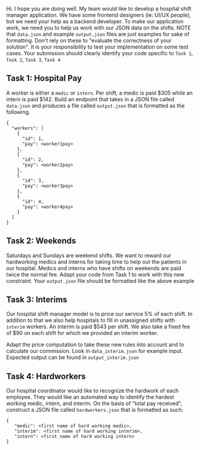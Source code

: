 Hi. I hope you are doing well. My team would like to develop a hospital shift manager application. We have some frontend designers (ie: UI/UX people), but we need your help as a backend developer. To make our application work, we need you to help us work with our JSON data on the shifts. NOTE that `data.json` and example `output.json` files are just examples for sake of formatting. Don't rely on these to "evaluate the correctness of your solution". It is your responsibility to test your implementation on some test cases. Your submission should clearly identify your code specific to `Task 1`, `Task 2`, `Task 3`, `Task 4`


## Task 1: Hospital Pay
A worker is either a `medic` or `intern`. Per shift, a medic is paid $305 while an intern is paid $142. Build an endpoint that takes in a JSON file called `data.json` and produces a
file called `output.json` that is formatted as the following.
```
{
  "workers": [
    {
      "id": 1,
      "pay": <worker1pay>
    },
    {
      "id": 2,
      "pay": <worker2pay>
    },
    {
      "id": 3,
      "pay": <worker3pay>
    },
    {
      "id": 4,
      "pay": <worker4pay>
    }
  ]
}
```

## Task 2: Weekends
Saturdays and Sundays are weekend shifts. We want to reward our hardworking medics and interns for taking time to help out the patients in our hospital.
Medics and interns who have shifts on weekends are paid twice the normal fee. Adapt your code from Task 1 to work with this new constraint. Your `output.json` file should be formatted like the above example

## Task 3: Interims
Our hospital shift manager model is to price our service 5% of each shift. In addition to that we also help hospitals to fill in unassigned shifts with `interim` workers.
An interim is paid $543 per shift. We also take a fixed fee of $90 on each shift for which we provided an interim worker.

Adapt the price computation to take these new rules into account and to calculate our commission. Look in `data_interim.json` for example input. Expected output can be found in `output_interim.json`

## Task 4: Hardworkers
Our hospital coordinator would like to recognize the hardwork of each employee. They would like an automated way to identify the hardest working medic, intern, and interim. On the basis of "total pay received", construct a JSON file called `hardworkers.json` that is formatted as such:
```
{
   "medic": <first name of hard working medic>,
   "interim": <first name of hard working interim>,
   "intern": <first name of hard working intern>
}
```

